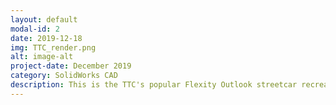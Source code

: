 ```yaml
---
layout: default
modal-id: 2
date: 2019-12-18
img: TTC_render.png
alt: image-alt
project-date: December 2019
category: SolidWorks CAD
description: This is the TTC's popular Flexity Outlook streetcar recreated in SolidWorks. I took interior measurements of the ION light rail in Waterloo, then referenced images of Toronto streetcars. The project took well over 30 hours due to the large number of parts, but I had a lot of fun in learning to use SolidWorks!
---
```

